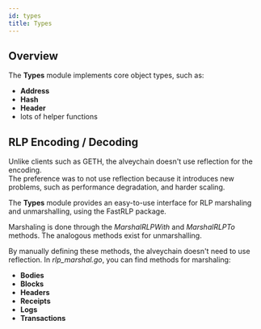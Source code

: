 ```yaml
---
id: types 
title: Types
---
```


## Overview

The **Types** module implements core object types, such as:

* **Address**
* **Hash**
* **Header**
* lots of helper functions

## RLP Encoding / Decoding

Unlike clients such as GETH, the alveychain doesn't use reflection for the encoding.<br />
The preference was to not use reflection because it introduces new problems, such as performance
degradation, and harder scaling.

The **Types** module provides an easy-to-use interface for RLP marshaling and unmarshalling, using the FastRLP package.

Marshaling is done through the *MarshalRLPWith* and *MarshalRLPTo* methods. The analogous methods exist for
unmarshalling.

By manually defining these methods, the alveychain doesn't need to use reflection. In *rlp_marshal.go*, you can find
methods for marshaling:

* **Bodies**
* **Blocks**
* **Headers**
* **Receipts**
* **Logs**
* **Transactions**